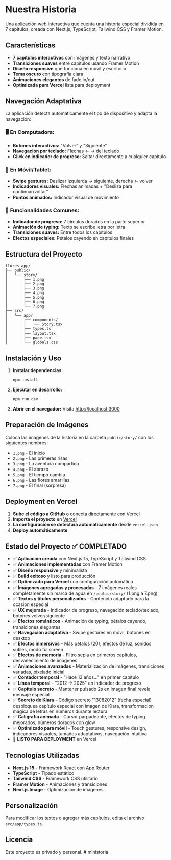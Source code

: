# Nuestra Historia

Una aplicación web interactiva que cuenta una historia especial dividida en 7 capítulos, creada con Next.js, TypeScript, Tailwind CSS y Framer Motion.

## Características

- **7 capítulos interactivos** con imágenes y texto narrativo
- **Transiciones suaves** entre capítulos usando Framer Motion
- **Diseño responsive** que funciona en móvil y escritorio
- **Tema oscuro** con tipografía clara
- **Animaciones elegantes** de fade in/out
- **Optimizada para Vercel** lista para deployment

## Navegación Adaptativa

La aplicación detecta automáticamente el tipo de dispositivo y adapta la navegación:

### 🖥️ **En Computadora:**
- **Botones interactivos:** "Volver" y "Siguiente"
- **Navegación por teclado:** Flechas ← → del teclado
- **Click en indicador de progreso:** Saltar directamente a cualquier capítulo

### 📱 **En Móvil/Tablet:**
- **Swipe gestures:** Deslizar izquierda → siguiente, derecha ← volver
- **Indicadores visuales:** Flechas animadas + "Desliza para continuar/voltar"
- **Puntos animados:** Indicador visual de movimiento

### 🎯 **Funcionalidades Comunes:**
- **Indicador de progreso:** 7 círculos dorados en la parte superior
- **Animación de typing:** Texto se escribe letra por letra
- **Transiciones suaves:** Entre todos los capítulos
- **Efectos especiales:** Pétalos cayendo en capítulos finales

## Estructura del Proyecto

```
flores-app/
├── public/
│   └── story/
│       ├── 1.png
│       ├── 2.png
│       ├── 3.png
│       ├── 4.png
│       ├── 5.png
│       ├── 6.png
│       └── 7.png
├── src/
│   └── app/
│       ├── components/
│       │   └── Story.tsx
│       ├── types.ts
│       ├── layout.tsx
│       ├── page.tsx
│       └── globals.css
```

## Instalación y Uso

1. **Instalar dependencias:**
   ```bash
   npm install
   ```

2. **Ejecutar en desarrollo:**
   ```bash
   npm run dev
   ```

3. **Abrir en el navegador:**
   Visita [http://localhost:3000](http://localhost:3000)

## Preparación de Imágenes

Coloca las imágenes de la historia en la carpeta `public/story/` con los siguientes nombres:
- `1.png` - El inicio
- `2.png` - Las primeras risas
- `3.png` - La aventura compartida
- `4.png` - El abrazo
- `5.png` - El tiempo cambia
- `6.png` - Las flores amarillas
- `7.png` - El final (sorpresa)

## Deployment en Vercel

1. **Sube el código a GitHub** o conecta directamente con Vercel
2. **Importa el proyecto** en [Vercel](https://vercel.com)
3. **La configuración se detectará automáticamente** desde `vercel.json`
4. **Deploy automáticamente**

## Estado del Proyecto ✅ COMPLETADO

- ✅ **Aplicación creada** con Next.js 15, TypeScript y Tailwind CSS
- ✅ **Animaciones implementadas** con Framer Motion
- ✅ **Diseño responsive** y minimalista
- ✅ **Build exitoso** y listo para producción
- ✅ **Optimizado para Vercel** con configuración automática
- ✅ **Imágenes agregadas y procesadas** - 7 imágenes reales completamente sin marca de agua en `/public/story/` (1.png a 7.png)
- ✅ **Textos y títulos personalizados** - Contenido adaptado para la ocasión especial
- ✅ **UX mejorada** - Indicador de progreso, navegación teclado/teclado, botones volver/siguiente
- ✅ **Efectos románticos** - Animación de typing, pétalos cayendo, transiciones elegantes
- ✅ **Navegación adaptativa** - Swipe gestures en móvil, botones en desktop
- ✅ **Efectos inmersivos** - Más pétalos (20), efectos de luz, sonidos sutiles, modo fullscreen
- ✅ **Efectos de memoria** - Filtro sepia en primeros capítulos, desvanecimiento de imágenes
- ✅ **Animaciones avanzadas** - Materialización de imágenes, transiciones variadas, pixelado inicial
- ✅ **Contador temporal** - "Hace 13 años..." en primer capítulo
- ✅ **Línea temporal** - "2012 → 2025" en indicador de progreso
- ✅ **Capítulo secreto** - Mantener pulsado 2s en imagen final revela mensaje especial
- ✅ **Secreto de Kiara** - Código secreto "13082012" (fecha especial) desbloquea capítulo especial con imagen de Kiara, transformación mágica de letras en números durante lectura
- ✅ **Caligrafía animada** - Cursor parpadeante, efectos de typing mejorados, números dorados con glow
- ✅ **Optimizado para móvil** - Touch gestures, responsive design, indicadores visuales, tamaños adaptativos, navegación intuitiva
- 🚀 **LISTO PARA DEPLOYMENT** en Vercel

## Tecnologías Utilizadas

- **Next.js 15** - Framework React con App Router
- **TypeScript** - Tipado estático
- **Tailwind CSS** - Framework CSS utilitario
- **Framer Motion** - Animaciones y transiciones
- **Next.js Image** - Optimización de imágenes

## Personalización

Para modificar los textos o agregar más capítulos, edita el archivo `src/app/types.ts`.

## Licencia

Este proyecto es privado y personal.
#   m i h i s t o r i a 
 
 